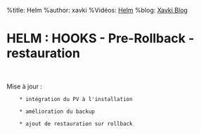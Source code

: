 %title: Helm
%author: xavki
%Vidéos: [Helm]()
%blog: [Xavki Blog](https://xavki.blog)

# HELM : HOOKS - Pre-Rollback - restauration

<br>

Mise à jour :

		* intégration du PV à l'installation

		* amélioration du backup 

		* ajout de restauration sur rollback




